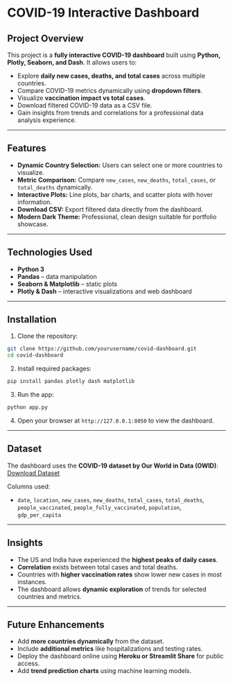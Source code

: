 # COVID-19 Interactive Dashboard

## **Project Overview**

This project is a **fully interactive COVID-19 dashboard** built using **Python, Plotly, Seaborn, and Dash**. It allows users to:

* Explore **daily new cases, deaths, and total cases** across multiple countries.
* Compare COVID-19 metrics dynamically using **dropdown filters**.
* Visualize **vaccination impact vs total cases**.
* Download filtered COVID-19 data as a CSV file.
* Gain insights from trends and correlations for a professional data analysis experience.

---

## **Features**

* **Dynamic Country Selection:** Users can select one or more countries to visualize.
* **Metric Comparison:** Compare `new_cases`, `new_deaths`, `total_cases`, or `total_deaths` dynamically.
* **Interactive Plots:** Line plots, bar charts, and scatter plots with hover information.
* **Download CSV:** Export filtered data directly from the dashboard.
* **Modern Dark Theme:** Professional, clean design suitable for portfolio showcase.

---

## **Technologies Used**

* **Python 3**
* **Pandas** – data manipulation
* **Seaborn & Matplotlib** – static plots
* **Plotly & Dash** – interactive visualizations and web dashboard

---

## **Installation**

1. Clone the repository:

```bash
git clone https://github.com/yourusername/covid-dashboard.git
cd covid-dashboard
```

2. Install required packages:

```bash
pip install pandas plotly dash matplotlib
```

3. Run the app:

```bash
python app.py
```

4. Open your browser at `http://127.0.0.1:8050` to view the dashboard.

---

## **Dataset**

The dashboard uses the **COVID-19 dataset by Our World in Data (OWID)**:
[Download Dataset](https://github.com/owid/covid-19-data/tree/master/public/data)

Columns used:

* `date`, `location`, `new_cases`, `new_deaths`, `total_cases`, `total_deaths`, `people_vaccinated`, `people_fully_vaccinated`, `population`, `gdp_per_capita`

---

## **Insights**

* The US and India have experienced the **highest peaks of daily cases**.
* **Correlation** exists between total cases and total deaths.
* Countries with **higher vaccination rates** show lower new cases in most instances.
* The dashboard allows **dynamic exploration** of trends for selected countries and metrics.


---

## **Future Enhancements**

* Add **more countries dynamically** from the dataset.
* Include **additional metrics** like hospitalizations and testing rates.
* Deploy the dashboard online using **Heroku or Streamlit Share** for public access.
* Add **trend prediction charts** using machine learning models.

